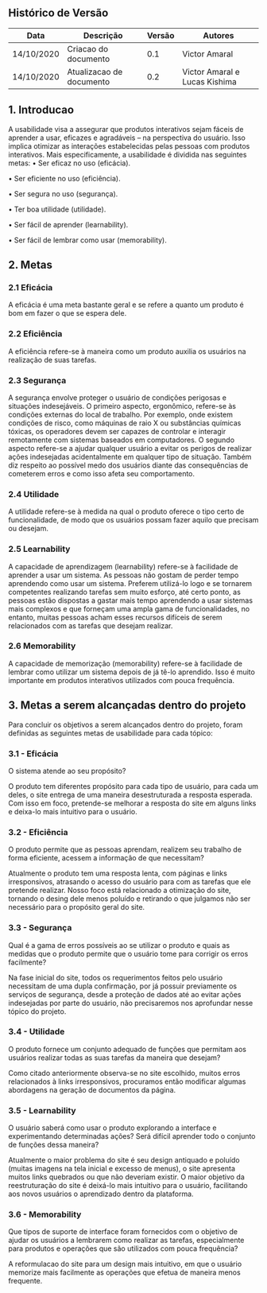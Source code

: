## Histórico de Versão 
| Data | Descrição | Versão | Autores |
| -------- | -------- | -------- | -------- |
| 14/10/2020 | Criacao do documento | 0.1 | Victor Amaral |
| 14/10/2020 | Atualizacao de documento | 0.2 | Victor Amaral e Lucas Kishima |

## 1. Introducao

A usabilidade visa a assegurar que produtos interativos sejam fáceis de aprender a usar, eficazes e agradáveis – na perspectiva do usuário. Isso implica otimizar as interações estabelecidas pelas pessoas com produtos interativos. Mais especificamente, a usabilidade é dividida nas seguintes metas:
• Ser eficaz no uso (eficácia).

• Ser eficiente no uso (eficiência).

• Ser segura no uso (segurança).

• Ter boa utilidade (utilidade).

• Ser fácil de aprender (learnability).

• Ser fácil de lembrar como usar (memorability).

## 2. Metas

### 2.1 Eficácia

A eficácia é uma meta bastante geral e se refere a quanto um produto é bom em fazer o que se espera dele.

### 2.2 Eficiência

A eficiência refere-se à maneira como um produto auxilia os usuários na realização de suas tarefas.

### 2.3 Segurança

A segurança envolve proteger o usuário de condições perigosas e situações indesejáveis. O primeiro aspecto, ergonômico, refere-se às condições externas do local de trabalho. Por exemplo, onde existem condições de risco, como máquinas de raio X ou substâncias químicas tóxicas, os operadores devem ser capazes de controlar e interagir remotamente com sistemas baseados em computadores. O segundo aspecto refere-se a ajudar qualquer usuário a evitar os perigos de realizar ações indesejadas acidentalmente em qualquer tipo de situação. Também diz respeito ao possível medo dos usuários diante das consequências de cometerem erros e como isso afeta seu comportamento.

### 2.4 Utilidade

A utilidade refere-se à medida na qual o produto oferece o tipo certo de funcionalidade, de modo que os usuários possam fazer aquilo que precisam ou desejam.

### 2.5 Learnability

A capacidade de aprendizagem (learnability) refere-se à facilidade de aprender a usar um sistema. As pessoas não gostam de perder tempo aprendendo como usar um sistema. Preferem utilizá-lo logo e se tornarem competentes realizando tarefas sem muito esforço, até certo ponto, as pessoas estão dispostas a gastar mais tempo aprendendo a usar sistemas mais complexos e que forneçam uma ampla gama de funcionalidades, no entanto, muitas pessoas acham esses recursos difíceis de serem relacionados com as tarefas que desejam realizar.

### 2.6 Memorability

A capacidade de memorização (memorability) refere-se à facilidade de lembrar como utilizar um sistema depois de já tê-lo aprendido. Isso é muito importante em produtos interativos utilizados com pouca frequência.

## 3. Metas a serem alcançadas dentro do projeto

Para concluir os objetivos a serem alcançados dentro do projeto, foram definidas as seguintes metas de usabilidade para cada tópico:

### 3.1 - Eficácia 
O sistema atende ao seu propósito?

O produto tem diferentes propósito para cada tipo de usuário, para cada um deles, o site entrega de uma maneira desestruturada a resposta esperada. Com isso em foco, pretende-se melhorar a resposta do site em alguns links e deixa-lo mais intuitivo para o usuário.

### 3.2 - Eficiência
O produto permite que as pessoas aprendam, realizem seu trabalho de forma eficiente, acessem a informação de que necessitam?

Atualmente o produto tem uma resposta lenta, com páginas e links irresponsivos, atrasando o acesso do usuário para com as tarefas que ele pretende realizar. Nosso foco está relacionado a otimização do site, tornando o desing dele menos poluído e retirando o que julgamos não ser necessário para o propósito geral do site.

### 3.3 - Segurança
Qual é a gama de erros possíveis ao se utilizar o produto e quais as medidas que o produto permite que o usuário tome para corrigir os erros facilmente?
    
Na fase inicial do site, todos os requerimentos feitos pelo usuário necessitam de uma dupla confirmação, por já possuir previamente os serviços de segurança, desde a proteção de dados até ao evitar ações indesejadas por parte do usuário, não precisaremos nos aprofundar nesse tópico do projeto.

### 3.4 - Utilidade
O produto fornece um conjunto adequado de funções que permitam aos usuários realizar todas as suas tarefas da maneira que desejam?

Como citado anteriormente observa-se no site escolhido, muitos erros relacionados à links irresponsivos, procuramos então modificar algumas abordagens na geração de documentos da página.

### 3.5 - Learnability
O usuário saberá como usar o produto explorando a interface e experimentando determinadas ações? Será difícil aprender todo o conjunto de funções dessa maneira?

Atualmente o maior problema do site é seu design antiquado e poluído (muitas imagens na tela inicial e excesso de menus), o site apresenta muitos links quebrados ou que  não deveriam existir. O maior objetivo da reestruturação do site é deixá-lo mais intuitivo para o usuário, facilitando aos novos usuários o aprendizado dentro da plataforma.

### 3.6 - Memorability
Que tipos de suporte de interface foram fornecidos com o objetivo de ajudar os usuários a lembrarem como realizar as tarefas, especialmente para produtos e operações que são utilizados com pouca frequência?

A reformulacao do site para um design mais intuitivo, em que o usuário memorize mais facilmente as operações que efetua de maneira menos frequente.
